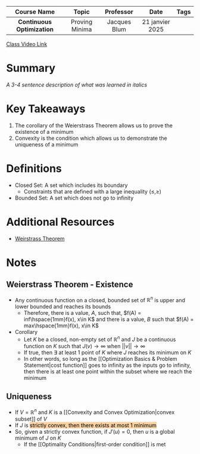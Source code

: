 |         Course Name         |     Topic      |  Professor   |      Date       | Tags |
| :-------------------------: | :------------: | :----------: | :-------------: | :--: |
| **Continuous Optimization** | Proving Minima | Jacques Blum | 21 janvier 2025 |      |

[Class Video Link](URL)

# Summary
*A 3-4 sentence description of what was learned in italics*

# Key Takeaways
1. The corollary of the Weierstrass Theorem allows us to prove the existence of a minimum
2. Convexity is the condition which allows us to demonstrate the uniqueness of a minimum

# Definitions
- Closed Set: A set which includes its boundary
	- Constraints that are defined with a large inequality ($\le,\ge$)
- Bounded Set: A set which does not go to infinity

# Additional Resources
- [Weirstrass Theorem](https://www.sciencedirect.com/topics/mathematics/weierstrass-theorem)

# Notes
## Weierstrass Theorem - Existence
- Any continuous function on a closed, bounded set of $\mathbb R^n$ is upper and lower bounded and reaches its bounds
	- Therefore, there is a value, $A$, such that, $f(A) = inf\hspace{1mm}f(x), x\in K$ and there is a value, $B$ such that $f(A) = max\hspace{1mm}f(x), x\in K$
- Corollary
	- Let $K$ be a closed, non-empty set of $\mathbb R^n$ and $J$ be a continuous function on $K$ such that $J(v) \to \infty$ when $||v|| \to \infty$
	- If true, then $\exists$ at least 1 point of $K$ where $J$ reaches its minimum on $K$
	- In other words, so long as the [[Optimization Basics & Problem Statement|cost function]] goes to infinity as the inputs go to infinity, then there is at least one point within the subset where we reach the minimum
## Uniqueness
- If $V = \mathbb R^n$ and $K$ is a [[Convexity and Convex Optimization|convex subset]] of $V$
- If $J$ is <mark style="background: #FFB86CA6;">strictly convex, then there exists at most 1 minimum</mark>
- So, given a strictly convex function, if $J'(u) = 0$, then $u$ is a global minimum of $J$ on $K$
	- If the [[Optimality Conditions|first-order condition]] is met
